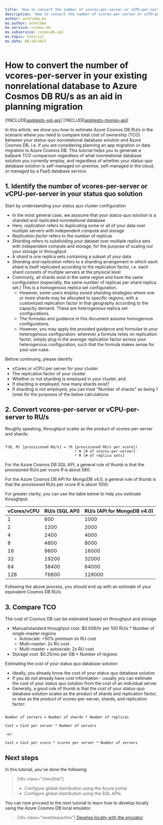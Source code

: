 ```yaml
---
title: 'How to convert the number of vcores-per-server or vCPU-per-server in your existing nonrelational database to Azure Cosmos DB RU/s as an aid in planning migration'
description: 'How to convert the number of vcores-per-server or vCPU-per-server in your existing nonrelational database to Azure Cosmos DB RU/s as an aid in planning migration'
author: anfeldma-ms
ms.author: anfeldma
ms.service: cosmos-db
ms.subservice: cosmosdb-sql
ms.topic: tutorial
ms.date: 08/18/2021
---
```

# How to convert the number of vcores-per-server in your existing nonrelational database to Azure Cosmos DB RU/s as an aid in planning migration
[!INCLUDE[appliesto-sql-api](includes/appliesto-sql-api.md)]
[!INCLUDE[appliesto-mongo-api](includes/appliesto-mongo-api.md)]

In this article, we show you how to estimate Azure Cosmos DB RU/s in the scenario where you need to compare total cost of ownership (TCO) between your status-quo nonrelational database solution and Azure Cosmos DB, i.e. if you are considering planning an app migration or data migration to Azure Cosmos DB. This tutorial helps you to generate a ballpark TCO comparison regardless of what nonrelational database solution you currently employ, and regardless of whether your status-quo database solution is self-managed on-premise, self-managed in the cloud, or managed by a PaaS database service.

## 1. Identify the number of vcores-per-server or vCPU-per-server in your status quo solution

Start by understanding your status quo cluster configuration
* In the most general case, we asssume that your status-quo solution is a sharded and replicated nonrelational database
* Here, *replication* refers to duplicating some or all of your data over multiple servers with independent compute and storage
* *Replication factor* refers to the number of replicas
* *Sharding* refers to subdividing your dataset over multiple replica sets with independent compute and storage, for the purpose of scaling *out* your storage or throughput
* A *shard* is one replica sets containing a subset of your data
* *Sharding and replication* refers to a sharding arrangement in which each shard is itself replicated according to the replication factor, i.e. each shard consists of multiple servers at the physical level
* Commonly, all shards exist in the same region and have the same configuration (especially, the same number of replicas per shard replica set.) This is a *homogenous* replica set configuration.
    * However, some users employ *zoned sharding* strategies where one or more shards may be allocated to specific regions, with a customized replication factor in that geography according to the capacity demand. These are *heterogenous* replica set configurations.
    * The formulas and guidance in this document assume homogenous configurations.
    * However, you may apply the provided guidance and formulae to your heterogenous configuration: wherever a formula relies on replication factor, simply plug in the *average* replication factor across your heterogenous configuration, such that the formula makes sense for your use-case.
    
Before continuing, please identify
* vCores or vCPU per server for your cluster
* The replication factor of your cluster
* Whether or not sharding is employed in your cluster, and
* If sharding is employed, how many shards exist?
* If sharding is not employed, you can treat "Number of shards" as being 1 (one) for the purposes of the below calculations

## 2. Convert vcores-per-server or vCPU-per-server to RU/s


Roughly speaking, throughput scales as the product of vcores-per-server and shards:

```

f(N, M) [provisioned RU/s] = (R [provisioned RU/s per vcore]) 
                                * N [# of vcores-per-server]
                                * M [# of replica sets]

```

For the Azure Cosmos DB SQL API, a general rule of thumb is that the provisioned RU/s per vcore *R* is about 580.

For the Azure Cosmos DB API for MongoDB v4.0, a general rule of thumb is that the provisioned RU/s per vcore *R* is about 1000.

For greater clarity, you can use the table below to help you estimate throughput:


| vCores/vCPU | RU/s (SQL API) | RU/s (API for MongoDB v4.0) |
|-------------|----------------|------------------|
| 1           | 600            |            1000  |
| 2           | 1200            |            2000  |
| 4           | 2400            |            4000  |
| 8           | 4800            |            8000  |
| 16           | 9600            |            16000  |
| 32           | 19200            |            32000  |
| 64           | 38400            |            64000  |
| 128           | 76800            |            128000  |

Following the above process, you should end up with an estimate of your equivalent Cosmos DB RU/s

## 3. Compare TCO

The cost of Cosmos DB can be estimated based on throughput and storage
* Manual/standard throughput cost: $0.008/hr per 100 RU/s * Number of single-master regions
    * Autoscale: +50% premium on RU cost
    * Multi-master: 2x RU cost
    * Multi-master + autoscale: 2x RU cost
* Storage cost: $0.25/mo per GB * Number of regions

Estimating the cost of your status quo database solution
* Ideally, you already know the cost of your status quo database solution
* If you do not already have cost information - usually you can estimate the cost of your status quo solution from the cost of an individual server
* Generally, a good rule of thumb is that the *cost* of your status-quo database solution scales as the product of shards and replication factor, or else as the product of vcores-per-server, shards, and replication factor:

```

Number of servers = Number of shards * Number of replicas

Cost = Cost per server * Number of servers

-or-

Cost = Cost per vcore * vcores per server * Number of servers

```

## Next steps

In this tutorial, you've done the following:

> [!div class="checklist"]
> * Configure global distribution using the Azure portal
> * Configure global distribution using the SQL APIs

You can now proceed to the next tutorial to learn how to develop locally using the Azure Cosmos DB local emulator.

> [!div class="nextstepaction"]
> [Develop locally with the emulator](local-emulator.md)

[regions]: https://azure.microsoft.com/regions/